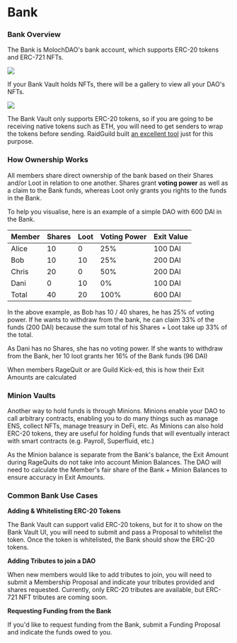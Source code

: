 # Bank

### Bank Overview

The Bank is MolochDAO's bank account, which supports ERC-20 tokens and ERC-721 NFTs.

![](https://i.imgur.com/KwISu59.jpg)

If your Bank Vault holds NFTs, there will be a gallery to view all your DAO's NFTs.

![](https://i.imgur.com/NbqzU7U.jpg)

The Bank Vault only supports ERC-20 tokens, so if you are going to be receiving native tokens such as ETH, you will need to get senders to wrap the tokens before sending. RaidGuild built [an excellent tool](https://wrapeth.com) just for this purpose.

### How Ownership Works <a href="how-ownership-works" id="how-ownership-works"></a>

All members share direct ownership of the bank based on their Shares and/or Loot in relation to one another. Shares grant **voting power** as well as a claim to the Bank funds, whereas Loot only grants you rights to the funds in the Bank.

To help you visualise, here is an example of a simple DAO with 600 DAI in the Bank.

| Member | Shares | Loot | Voting Power | Exit Value |
| ------ | ------ | ---- | ------------ | ---------- |
| Alice  | 10     | 0    | 25%          | 100 DAI    |
| Bob    | 10     | 10   | 25%          | 200 DAI    |
| Chris  | 20     | 0    | 50%          | 200 DAI    |
| Dani   | 0      | 10   | 0%           | 100 DAI    |
| Total  | 40     | 20   | 100%         | 600 DAI    |

In the above example, as Bob has 10 / 40 shares, he has 25% of voting power. If he wants to withdraw from the bank, he can claim 33% of the funds (200 DAI) because the sum total of his Shares + Loot take up 33% of the total.

As Dani has no Shares, she has no voting power. If she wants to withdraw from the Bank, her 10 loot grants her 16% of the Bank funds (96 DAI)

When members RageQuit or are Guild Kick-ed, this is how their Exit Amounts are calculated

### Minion Vaults <a href="minion-vaults" id="minion-vaults"></a>

Another way to hold funds is through Minions. Minions enable your DAO to call arbitrary contracts, enabling you to do many things such as manage ENS, collect NFTs, manage treasury in DeFi, etc. As Minions can also hold ERC-20 tokens, they are useful for holding funds that will eventually interact with smart contracts (e.g. Payroll, Superfluid, etc.)

As the Minion balance is separate from the Bank's balance, the Exit Amount during RageQuits do not take into account Minion Balances. The DAO will need to calculate the Member's fair share of the Bank + Minion Balances to ensure accuracy in Exit Amounts.

### Common Bank Use Cases <a href="common-bank-use-cases" id="common-bank-use-cases"></a>

**Adding & Whitelisting ERC-20 Tokens**

The Bank Vault can support valid ERC-20 tokens, but for it to show on the Bank Vault UI, you will need to submit and pass a Proposal to whitelist the token. Once the token is whitelisted, the Bank should show the ERC-20 tokens.

**Adding Tributes to join a DAO**

When new members would like to add tributes to join, you will need to submit a Membership Proposal and indicate your tributes provided and shares requested. Currently, only ERC-20 tributes are available, but ERC-721 NFT tributes are coming soon.

**Requesting Funding from the Bank**

If you'd like to request funding from the Bank, submit a Funding Proposal and indicate the funds owed to you.

